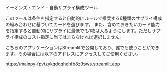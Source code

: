 イーオンズ・エンド - 自動サプライ構成ツール

このツールは条件を指定すると自動的にルールで推奨する6種類のサプライ構成の組み合わせに基づいてカードを選びます。
また、含めておきたいカード能力を指定すると自動的にサプライに最低でも1枚は入るようにします。ただしサプライ構成のコスト指定に当てはまらなければ選択しません。

こちらのアプリケーションはStreamlitで公開しており、誰でも使うことができます。その場合には以下のアドレスにアクセスしてご使用ください。

https://mainpy-fpvtzykqdqqhehfb8z9sws.streamlit.app
